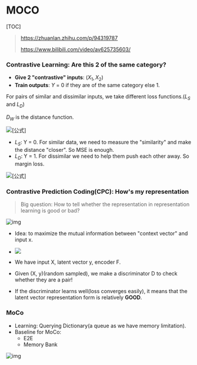 # MOCO

[TOC]

> https://zhuanlan.zhihu.com/p/94319787
>
> https://www.bilibili.com/video/av625735603/

### Contrastive Learning: Are this 2 of the same category?

- **Give 2 "contrastive" inputs**: $(X_1 , X_2)$
- **Train outputs**: $Y$ = 0 if they are of the same category else 1.

For pairs of similar and dissimilar inputs, we take different loss functions.($L_S$ and $L_D$) 

$D_W$ is the distance function.

![[公式]](https://www.zhihu.com/equation?tex=%5Cmathcal%7BL%7D+%3D+%5Csum_%7Bi%3D1%7D%5EP+%281-Y%29L_S%28D_W%5Ei%29+%2B+YL_D%28D_W%5Ei%29)

- $L_S$: Y = 0. For similar data, we need to measure the "similarity" and make the distance "closer". So MSE is enough.
- $L_D$: Y = 1. For dissimilar we need to help them push each other away. So margin loss.

![[公式]](https://www.zhihu.com/equation?tex=%5Cmathcal%7BL%7D%28W%2CY%2CX_1%2CX_2%29+%3D+%281-Y%29%5Cfrac%7B1%7D%7B2%7D%28D_W%29%5E2+%2B+Y%5Cfrac%7B1%7D%7B2%7D%5C%7Bmax%280%2Cm-D_W%29%5C%7D%5E2)



### Contrastive Prediction Coding(CPC): How's my representation

> Big question: How to tell whether the representation in representation learning is good or bad?

![img](https://pic1.zhimg.com/80/v2-0894ab367665ad82a9a0172e1c5d7df8_1440w.jpg)

- Idea: to maximize the mutual information between "context vector" and input x.
- ![](https://www.zhihu.com/equation?tex=MI%28x%3Bc%29+%3D+%5Csum_%7Bx%2Cc%7D+p%28x%2Cc%29+%5Clog%5Cfrac%7Bp%28x%7Cc%29%7D%7Bp%28x%29%7D)

- We have input X, latent vector y, encoder F.
- Given (X, y)(random sampled), we make a discriminator D to check whether they are a pair!
- If the discriminator learns well(loss converges easily), it means that the latent vector representation form is relatively **GOOD**.

### MoCo

- Learning: Querying Dictionary(a queue as we have memory limitation). 
- Baseline for MoCo:
  - E2E
  - Memory Bank

![img](https://pic3.zhimg.com/80/v2-59041705533deb8de9036f2f1ee3f13e_1440w.jpg)